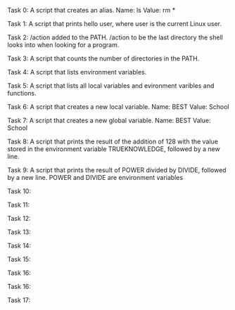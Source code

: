 Task 0: A script that creates an alias.
Name: ls
Value: rm *

Task 1: A script that prints hello user, where user is the current Linux user.

Task 2: /action added to the PATH. /action to be the last directory the shell looks into when looking for a program.

Task 3: A script that counts the number of directories in the PATH.

Task 4: A script that lists environment variables.

Task 5: A script that lists all local variables and evironment varibles and functions.

Task 6: A script that creates a new local variable. Name: BEST Value: School

Task 7: A script that creates a new global variable. Name: BEST Value: School

Task 8: A script that prints the result of the addition of 128 with the value stored in the environment variable TRUEKNOWLEDGE, followed by a new line.

Task 9: A script that prints the result of POWER divided by DIVIDE, followed by a new line. POWER and DIVIDE are environment variables

Task 10:

Task 11:

Task 12:

Task 13:

Task 14:

Task 15:

Task 16:

Task 16:

Task 17:
